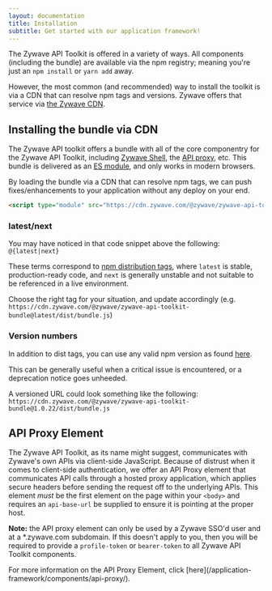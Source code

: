 ```yaml
---
layout: documentation
title: Installation
subtitle: Get started with our application framework!
---
```

The Zywave API Toolkit is offered in a variety of ways. All components (including the bundle) are available via the npm registry; meaning you're just an `npm install` or `yarn add` away.

However, the most common (and recommended) way to install the toolkit is via a CDN that can resolve npm tags and versions. Zywave offers that service via [the Zywave CDN](https://cdn.zywave.com).

## Installing the bundle via CDN

The Zywave API toolkit offers a bundle with all of the core componentry for the Zywave API Toolkit, including [Zywave Shell](/application-framework/components/shell/), the [API proxy](/application-framework/components/api-proxy/), etc. This bundle is delivered as an [ES module](https://developer.mozilla.org/en-US/docs/Web/JavaScript/Guide/Modules), and only works in modern browsers.

By loading the bundle via a CDN that can resolve npm tags, we can push fixes/enhancements to your application without any deploy on your end. 

```html
<script type="module" src="https://cdn.zywave.com/@zywave/zywave-api-toolkit-bundle@{latest|next}/dist/bundle.js"></script>
```

### latest/next

You may have noticed in that code snippet above the following:\
`@{latest|next}`  

These terms correspond to [npm distribution tags](https://docs.npmjs.com/cli/v7/commands/npm-dist-tag), where `latest` is stable, production-ready code, and `next` is generally unstable and not suitable to be referenced in a live environment.

Choose the right tag for your situation, and update accordingly (e.g. `https://cdn.zywave.com/@zywave/zywave-api-toolkit-bundle@latest/dist/bundle.js`)

### Version numbers
In addition to dist tags, you can use any valid npm version as found [here](https://www.npmjs.com/package/@zywave/zywave-api-toolkit-bundle).

This can be generally useful when a critical issue is encountered, or a deprecation notice goes unheeded.

A versioned URL could look something like the following:  
`https://cdn.zywave.com/@zywave/zywave-api-toolkit-bundle@1.0.22/dist/bundle.js`

## API Proxy Element

The Zywave API Toolkit, as its name might suggest, communicates with Zywave's own APIs via client-side JavaScript. Because of distrust when it comes to client-side authentication, we offer an API Proxy element that communicates API calls through a hosted proxy application, which applies secure headers before sending the request off to the underlying APIs. This element *must* be the first element on the page within your `<body>` and requires an `api-base-url` be supplied to ensure it is pointing at the proper host.

**Note:** the API proxy element can only be used by a Zywave SSO'd user and at a *.zywave.com subdomain. If this doesn't apply to you, then you will be required to provide a `profile-token` or `bearer-token` to all Zywave API Toolkit components. 

For more information on the API Proxy Element, click \[here](/application-framework/components/api-proxy/).